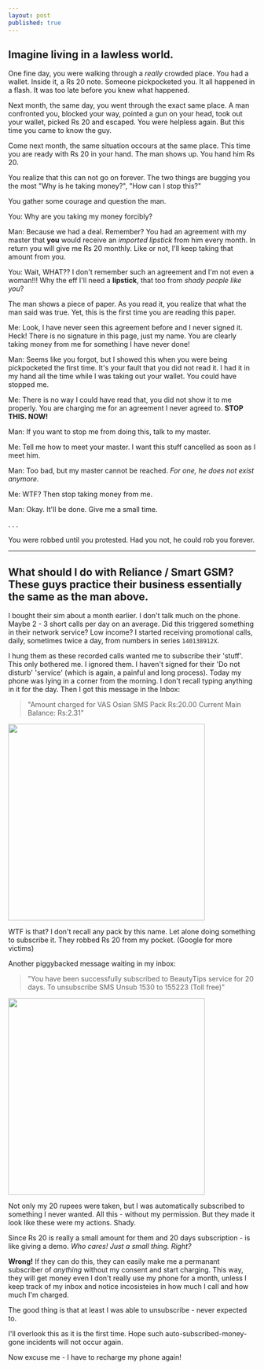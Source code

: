 ```yaml
---
layout: post
published: true
---
```


## Imagine living in a lawless world. 

One fine day, you were walking through a *really* crowded place. You had a wallet. Inside it, a Rs 20 note. Someone pickpocketed you. It all happened in a flash. It was too late before you knew what happened.

Next month, the same day, you went through the exact same place. A man confronted you, blocked your way, pointed a gun on your head, took out your wallet, picked Rs 20 and escaped. You were helpless again. But this time you came to know the guy.

Come next month, the same situation occours at the same place. This time you are ready with Rs 20 in your hand. The man shows up. You hand him Rs 20.

You realize that this can not go on forever. The two things are bugging you the most  "Why is he taking money?", "How can I stop this?" 

You gather some courage and question the man.

You: Why are you taking my money forcibly?

Man: Because we had a deal. Remember? You had an agreement with my master that **you** would receive an *imported lipstick* from him every month. In return you will give me Rs 20 monthly. Like or not, I'll keep taking that amount from you.

You: Wait, WHAT?? I don't remember such an agreement and I'm not even a woman!!! Why the eff I'll need a **lipstick**, that too from *shady people like you*?

The man shows a piece of paper. As you read it, you realize that what the man said was true. Yet, this is the first time you are reading this paper.

Me: Look, I have never seen this agreement before and I never signed it. Heck! There is no signature in this page, just my name. You are clearly taking money from me for something I have never done!

Man: Seems like you forgot, but I showed this when you were being pickpocketed the first time. It's your fault that you did not read it. I had it in my hand all the time while I was taking out your wallet. You could have stopped me.

Me: There is no way I could have read that, you did not show it to me properly. You are charging me for an agreement I never agreed to. **STOP THIS. NOW!**

Man: If you want to stop me from doing this, talk to my master.

Me: Tell me how to meet your master. I want this stuff cancelled as soon as I meet him.

Man: Too bad, but my master cannot be reached. *For one, he does not exist anymore.*

Me: WTF? Then stop taking money from me. 

Man: Okay. It'll be done. Give me a small time.

.
.
.

You were robbed until you protested. Had you not, he could rob you forever. 

---

## What should I do with Reliance / Smart GSM? These guys practice their business essentially the same as the man above.

I bought their sim about a month earlier. I don't talk much on the phone. Maybe 2 - 3 short calls per day on an average. Did this triggered something in their network service? Low income? I started receiving promotional calls, daily, sometimes twice a day, from numbers in series `140138912X`. 

I hung them as these recorded calls wanted me to subscribe their 'stuff'. This only bothered me. I ignored them. I haven't signed for their 'Do not disturb' 'service' (which is again, a painful and long process). Today my phone was lying in a corner from the morning. I don't recall typing anything in it for the day. Then I got this message in the Inbox: 

> "Amount charged for VAS Osian SMS Pack Rs:20.00 Current Main Balance: Rs:2.31"

<img src="http://i.imgur.com/b2ps24I.jpg" width="400" />

WTF is that? I don't recall any pack by this name. Let alone doing something to subscribe it. They robbed Rs 20 from my pocket. (Google for more victims)

Another piggybacked message waiting in my inbox: 

> "You have been successfully subscribed to BeautyTips service for 20 days. To unsubscribe SMS Unsub 1530 to 155223 (Toll free)"

<img src="http://i.imgur.com/QI7BZuK.jpg" width="400" />

Not only my 20 rupees were taken, but I was automatically subscribed to something I never wanted. All this - without my permission. But they made it look like these were my actions. Shady.

Since Rs 20 is really a small amount for them and 20 days subscription - is like giving a demo. *Who cares! Just a small thing. Right?*

**Wrong!** If they can do this, they can easily make me a permanant subscriber of *anything* without my consent and start charging. This way, they will get money even I don't really use my phone for a month, unless I keep track of my inbox and notice incosisteies in how much I call and how much I'm charged.

The good thing is that at least I was able to unsubscribe - never expected to. 

I'll overlook this as it is the first time. Hope such auto-subscribed-money-gone incidents will not occur again.

Now excuse me - I have to recharge my phone again!